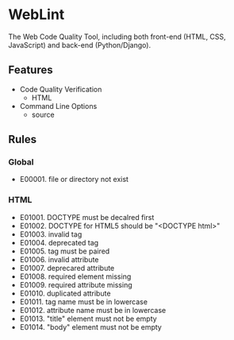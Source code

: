 # WebLint

The Web Code Quality Tool, including both front-end (HTML, CSS, JavaScript) and back-end (Python/Django).

## Features

- Code Quality Verification
  - HTML
- Command Line Options
  - source

## Rules

### Global

- E00001. file or directory not exist

### HTML

- E01001. DOCTYPE must be decalred first
- E01002. DOCTYPE for HTML5 should be "&lt;DOCTYPE html&gt;"
- E01003. invalid tag
- E01004. deprecated tag
- E01005. tag must be paired
- E01006. invalid attribute
- E01007. deprecared attribute
- E01008. required element missing
- E01009. required attribute missing
- E01010. duplicated attribute
- E01011. tag name must be in lowercase
- E01012. attribute name must be in lowercase
- E01013. "title" element must not be empty
- E01014. "body" element must not be empty
